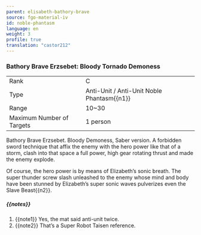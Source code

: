 ```yaml
---
parent: elisabeth-bathory-brave
source: fgo-material-iv
id: noble-phantasm
language: en
weight: 3
profile: true
translation: "castor212"
---
```


### Bathory Brave Erzsebet: Bloody Tornado Demoness

<table>
  <tr><td>Rank</td><td>C</td></tr>
  <tr><td>Type</td><td>Anti-Unit / Anti-Unit Noble Phantasm{{n1}}</td></tr>
  <tr><td>Range</td><td>10~30</td></tr>
  <tr><td>Maximum Number of Targets</td><td>1 person</td></tr>
</table>

Bathory Brave Erzsebet.
Bloody Demoness, Saber version.
A forbidden sword technique that affix the enemy with the hero power like that of a storm, clash into that space a full power, high gear rotating thrust and made the enemy explode.

Of course, the hero power is by means of Elizabeth’s sonic breath.
The super thunder screw slash unleashed to the enemy whose mind and body have been stunned by Elizabeth’s super sonic waves pulverizes even the Slave Beast{{n2}}.

##### {{notes}}

1. {{note1}} Yes, the mat said anti-unit twice.
2. {{note2}} That’s a Super Robot Taisen reference.
